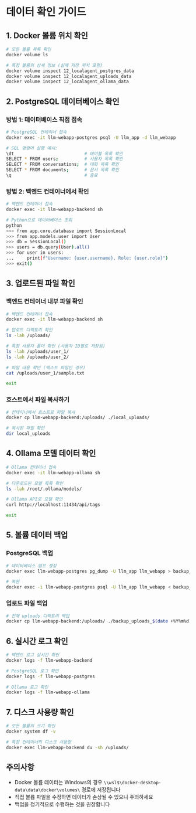 # 데이터 확인 가이드

## 1. Docker 볼륨 위치 확인

```bash
# 모든 볼륨 목록 확인
docker volume ls

# 특정 볼륨의 상세 정보 (실제 저장 위치 포함)
docker volume inspect 12_localagent_postgres_data
docker volume inspect 12_localagent_uploads_data
docker volume inspect 12_localagent_ollama_data
```

## 2. PostgreSQL 데이터베이스 확인

### 방법 1: 데이터베이스 직접 접속
```bash
# PostgreSQL 컨테이너 접속
docker exec -it llm-webapp-postgres psql -U llm_app -d llm_webapp

# SQL 명령어 실행 예시:
\dt                           # 테이블 목록 확인
SELECT * FROM users;          # 사용자 목록 확인
SELECT * FROM conversations;  # 대화 목록 확인
SELECT * FROM documents;      # 문서 목록 확인
\q                            # 종료
```

### 방법 2: 백엔드 컨테이너에서 확인
```bash
# 백엔드 컨테이너 접속
docker exec -it llm-webapp-backend sh

# Python으로 데이터베이스 조회
python
>>> from app.core.database import SessionLocal
>>> from app.models.user import User
>>> db = SessionLocal()
>>> users = db.query(User).all()
>>> for user in users:
...     print(f"Username: {user.username}, Role: {user.role}")
>>> exit()
```

## 3. 업로드된 파일 확인

### 백엔드 컨테이너 내부 파일 확인
```bash
# 백엔드 컨테이너 접속
docker exec -it llm-webapp-backend sh

# 업로드 디렉토리 확인
ls -lah /uploads/

# 특정 사용자 폴더 확인 (사용자 ID별로 저장됨)
ls -lah /uploads/user_1/
ls -lah /uploads/user_2/

# 파일 내용 확인 (텍스트 파일인 경우)
cat /uploads/user_1/sample.txt

exit
```

### 호스트에서 파일 복사하기
```bash
# 컨테이너에서 호스트로 파일 복사
docker cp llm-webapp-backend:/uploads/ ./local_uploads/

# 복사된 파일 확인
dir local_uploads
```

## 4. Ollama 모델 데이터 확인

```bash
# Ollama 컨테이너 접속
docker exec -it llm-webapp-ollama sh

# 다운로드된 모델 목록 확인
ls -lah /root/.ollama/models/

# Ollama API로 모델 확인
curl http://localhost:11434/api/tags

exit
```

## 5. 볼륨 데이터 백업

### PostgreSQL 백업
```bash
# 데이터베이스 덤프 생성
docker exec llm-webapp-postgres pg_dump -U llm_app llm_webapp > backup_$(date +%Y%m%d).sql

# 복원
docker exec -i llm-webapp-postgres psql -U llm_app llm_webapp < backup_20250126.sql
```

### 업로드 파일 백업
```bash
# 전체 uploads 디렉토리 백업
docker cp llm-webapp-backend:/uploads/ ./backup_uploads_$(date +%Y%m%d)/
```

## 6. 실시간 로그 확인

```bash
# 백엔드 로그 실시간 확인
docker logs -f llm-webapp-backend

# PostgreSQL 로그 확인
docker logs -f llm-webapp-postgres

# Ollama 로그 확인
docker logs -f llm-webapp-ollama
```

## 7. 디스크 사용량 확인

```bash
# 모든 볼륨의 크기 확인
docker system df -v

# 특정 컨테이너의 디스크 사용량
docker exec llm-webapp-backend du -sh /uploads/
```

## 주의사항

- Docker 볼륨 데이터는 Windows의 경우 `\\wsl$\docker-desktop-data\data\docker\volumes\` 경로에 저장됩니다
- 직접 볼륨 파일을 수정하면 데이터가 손상될 수 있으니 주의하세요
- 백업을 정기적으로 수행하는 것을 권장합니다
